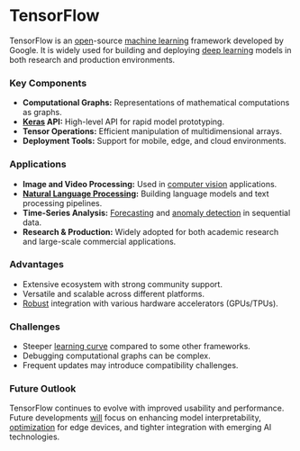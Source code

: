 # TensorFlow

TensorFlow is an [open](../o/open.md)-source [machine learning](../m/machine_learning.md) framework developed by Google. It is widely used for building and deploying [deep learning](../d/deep_learning.md) models in both research and production environments.

### Key Components
- **Computational Graphs:** Representations of mathematical computations as graphs.
- **[Keras](../k/keras.md) API:** High-level API for rapid model prototyping.
- **Tensor Operations:** Efficient manipulation of multidimensional arrays.
- **Deployment Tools:** Support for mobile, edge, and cloud environments.

### Applications
- **Image and Video Processing:** Used in [computer vision](../c/computer_vision.md) applications.
- **[Natural Language Processing](../n/natural_language_processing_(nlp)_in_trading.md):** Building language models and text processing pipelines.
- **Time-Series Analysis:** [Forecasting](../f/forecasting.md) and [anomaly detection](../a/anomaly_detection.md) in sequential data.
- **Research & Production:** Widely adopted for both academic research and large-scale commercial applications.

### Advantages
- Extensive ecosystem with strong community support.
- Versatile and scalable across different platforms.
- [Robust](../r/robust.md) integration with various hardware accelerators (GPUs/TPUs).

### Challenges
- Steeper [learning curve](../l/learning_curve.md) compared to some other frameworks.
- Debugging computational graphs can be complex.
- Frequent updates may introduce compatibility challenges.

### Future Outlook
TensorFlow continues to evolve with improved usability and performance. Future developments [will](../w/will.md) focus on enhancing model interpretability, [optimization](../o/optimization.md) for edge devices, and tighter integration with emerging AI technologies.
